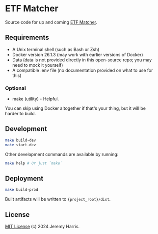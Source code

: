 # ETF Matcher

Source code for up and coming [ETF Matcher](https://etfmatcher.com).

## Requirements

  - A Unix terminal shell (such as Bash or Zsh)
  - Docker version 26.1.3 (may work with earlier versions of Docker)
  - Data (data is not provided directly in this open-source repo; you may need to mock it yourself)
  - A compatible .env file (no documentation provided on what to use for this)

### Optional

  - make (utility) - Helpful.

You can skip using Docker altogether if that's your thing, but it will be harder to build.

## Development

```bash
make build-dev
make start-dev
```

Other development commands are available by running:

```bash
make help # Or just `make`
```

## Deployment

```bash
make build-prod
```

Built artifacts will be written to `{project_root}/dist`.

## License

[MIT License](LICENSE) (c) 2024 Jeremy Harris.
